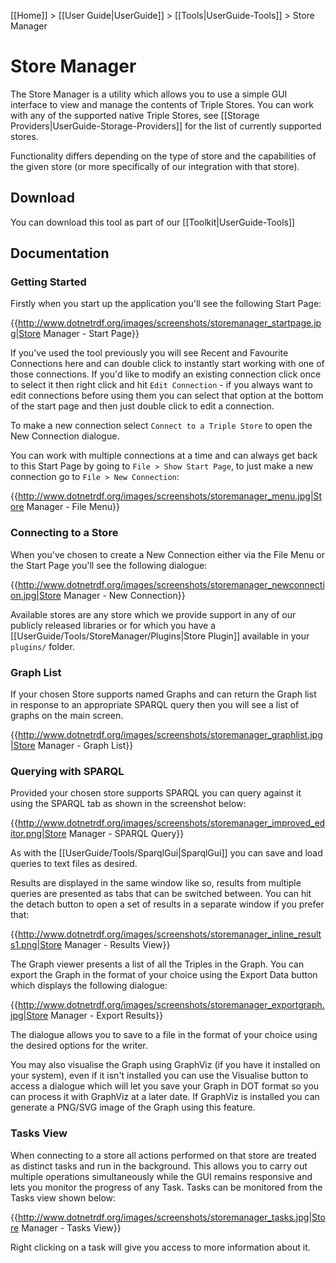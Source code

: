 [[Home]] > [[User Guide|UserGuide]] > [[Tools|UserGuide-Tools]] > Store Manager

# Store Manager 

The Store Manager is a utility which allows you to use a simple GUI interface to view and manage the contents of Triple Stores. You can work with any of the supported native Triple Stores, see [[Storage Providers|UserGuide-Storage-Providers]] for the list of currently supported stores.

Functionality differs depending on the type of store and the capabilities of the given store (or more specifically of our integration with that store).

## Download 

You can download this tool as part of our [[Toolkit|UserGuide-Tools]]

## Documentation 

### Getting Started 

Firstly when you start up the application you'll see the following Start Page:

{{http://www.dotnetrdf.org/images/screenshots/storemanager_startpage.jpg|Store Manager - Start Page}}

If you've used the tool previously you will see Recent and Favourite Connections here and can double click to instantly start working with one of those connections. If you'd like to modify an existing connection click once to select it then right click and hit `Edit Connection` - if you always want to edit connections before using them you can select that option at the bottom of the start page and then just double click to edit a connection.

To make a new connection select `Connect to a Triple Store` to open the New Connection dialogue.

You can work with multiple connections at a time and can always get back to this Start Page by going to `File > Show Start Page`, to just make a new connection go to `File > New Connection`:

{{http://www.dotnetrdf.org/images/screenshots/storemanager_menu.jpg|Store Manager - File Menu}}

### Connecting to a Store 

When you've chosen to create a New Connection either via the File Menu or the Start Page you'll see the following dialogue:

{{http://www.dotnetrdf.org/images/screenshots/storemanager_newconnection.jpg|Store Manager - New Connection}}

Available stores are any store which we provide support in any of our publicly released libraries or for which you have a [[UserGuide/Tools/StoreManager/Plugins|Store Plugin]] available in your `plugins/` folder.

### Graph List 

If your chosen Store supports named Graphs and can return the Graph list in response to an appropriate SPARQL query then you will see a list of graphs on the main screen.

{{http://www.dotnetrdf.org/images/screenshots/storemanager_graphlist.jpg|Store Manager - Graph List}}

### Querying with SPARQL 

Provided your chosen store supports SPARQL you can query against it using the SPARQL tab as shown in the screenshot below:

{{http://www.dotnetrdf.org/images/screenshots/storemanager_improved_editor.png|Store Manager - SPARQL Query}}

As with the [[UserGuide/Tools/SparqlGui|SparqlGui]] you can save and load queries to text files as desired. 

Results are displayed in the same window like so, results from multiple queries are presented as tabs that can be switched between. You can hit the detach button to open a set of results in a separate window if you prefer that:

{{http://www.dotnetrdf.org/images/screenshots/storemanager_inline_results1.png|Store Manager - Results View}}

The Graph viewer presents a list of all the Triples in the Graph. You can export the Graph in the format of your choice using the Export Data button which displays the following dialogue:

{{http://www.dotnetrdf.org/images/screenshots/storemanager_exportgraph.jpg|Store Manager - Export Results}}

The dialogue allows you to save to a file in the format of your choice using the desired options for the writer.

You may also visualise the Graph using GraphViz (if you have it installed on your system), even if it isn't installed you can use the Visualise button to access a dialogue which will let you save your Graph in DOT format so you can process it with GraphViz at a later date. If GraphViz is installed you can generate a PNG/SVG image of the Graph using this feature.

### Tasks View 

When connecting to a store all actions performed on that store are treated as distinct tasks and run in the background. This allows you to carry out multiple operations simultaneously while the GUI remains responsive and lets you monitor the progress of any Task. Tasks can be monitored from the Tasks view shown below:

{{http://www.dotnetrdf.org/images/screenshots/storemanager_tasks.jpg|Store Manager - Tasks View}}

Right clicking on a task will give you access to more information about it.